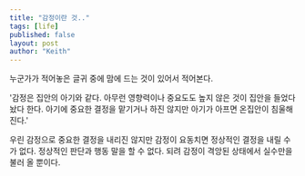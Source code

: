```yaml
---
title: "감정이란 것.."
tags: [life]
published: false
layout: post
author: "Keith"
---
```


누군가가 적어놓은 글귀 중에 맘에 드는 것이 있어서 적어본다.

'감정은 집안의 아기와 같다. 아무런 영향력이나 중요도도 높지 않은 것이 집안을 들었다놨다 한다. 아기에 중요한 결정을 맡기거나 하진 않지만 아기가 아프면 온집안이 침울해진다.'

우린 감정으로 중요한 결정을 내리진 않지만 감정이 요동치면 정상적인 결정을 내릴 수가 없다. 정상적인 판단과 행동 말을 할 수 없다. 되려 감정이 격앙된 상태에서 실수만을 불러 올 뿐이다.
